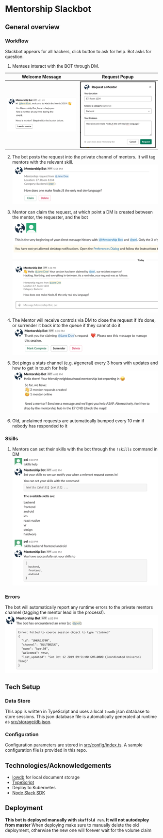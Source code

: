# Mentorship Slackbot

## General overview

### Workflow
Slackbot appears for all hackers, click button to ask for help. Bot asks for question.

1. Mentees interact with the BOT through DM.

Welcome Message | Request Popup     
:-:|:--:
![Welcome Message](docs/welcome.png) | ![Request Popup](docs/dialog.png)

2. The bot posts the request into the private channel of mentors. It will tag mentors with the relevant skill.
![Mentor Request](docs/request.png)

4. Mentor can claim the request, at which point a DM is created between the mentor, the requester, and the bot
![New Session](docs/session.png)
5. The Mentor will receive controls via DM to close the request if it’s done, or surrender it back into the queue if they cannot do it
![Controls](docs/controls.png)
6. Bot pings a stats channel (e.g. #general) every 3 hours with updates and how to get in touch for help
![Stats](docs/stats.png)
7. Old, unclaimed requests are automatically bumped every 10 min if nobody has responded to it

### Skills
1. Mentors can set their skills with the bot through the `!skills` command in DM
![Skills](docs/skills.png)

### Errors
The bot will automatically report any runtime errors to the private mentors channel (tagging the mentor lead in the process!). 
![Errors](docs/errors.png)

## Tech Setup

### Data Store
This app is written in TypeScript and uses a local `lowdb` json database to store sessions. This json database file is automatically generated at runtime as [src/storage/db.json](src/storage/db.json). 

### Configuration
Configuration parameters are stored in [src/config/index.ts](src/config/index.ts). A sample configuration file is provided in this repo.


## Technologies/Acknowledgements

- [lowdb](https://github.com/typicode/lowdb) for local document storage
- [TypeScript](http://www.typescriptlang.org/)
- Deploy to Kubernetes
- [Node Slack SDK](https://slack.dev/node-slack-sdk/)

## Deployment
**This bot is deployed manually with `skaffold run`. It will not autodeploy from master**
When deploying make sure to manually delete the old deployment, otherwise the new one will forever wait for the volume claim
